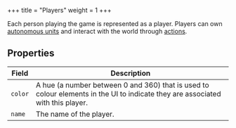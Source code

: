 +++
title = "Players"
weight = 1
+++

Each person playing the game is represented as a player. Players can own
[autonomous units](@/units.md#autonomous-units) and interact with the world
through [actions](@/actions.md).

## Properties

| Field   | Description                                                                                                                    |
| ------- | ------------------------------------------------------------------------------------------------------------------------------ |
| `color` | A hue (a number between 0 and 360) that is used to colour elements in the UI to indicate they are associated with this player. |
| `name`  | The name of the player.                                                                                                        |
